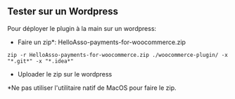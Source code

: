 ## Tester sur un Wordpress

Pour déployer le plugin à la main sur un wordpress:

- Faire un zip*: HelloAsso-payments-for-woocommerce.zip

```
zip -r HelloAsso-payments-for-woocommerce.zip ./woocommerce-plugin/ -x "*.git*" -x "*.idea*"
```

- Uploader le zip sur le wordpress

*Ne pas utiliser l'utilitaire natif de MacOS pour faire le zip.